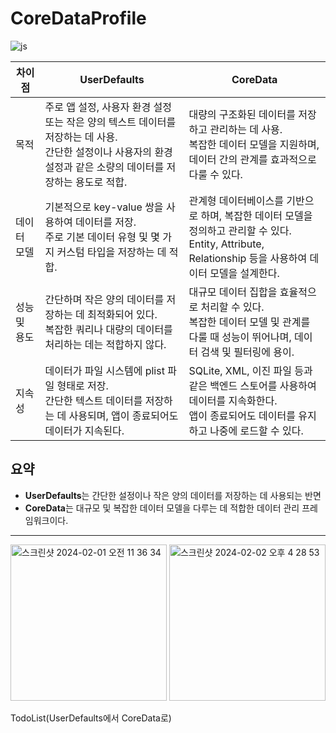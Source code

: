 # CoreDataProfile
![js](https://img.shields.io/badge/Swift-FA7343?style=for-the-badge&logo=swift&logoColor=white)



|차이점|UserDefaults|**CoreData**|
|------|---|---|
|목적|주로 앱 설정, 사용자 환경 설정 또는 작은 양의 텍스트 데이터를 저장하는 데 사용. <br/>간단한 설정이나 사용자의 환경 설정과 같은 소량의 데이터를 저장하는 용도로 적합.|대량의 구조화된 데이터를 저장하고 관리하는 데 사용. <br/>복잡한 데이터 모델을 지원하며, 데이터 간의 관계를 효과적으로 다룰 수 있다.|
|데이터 모델|기본적으로 key-value 쌍을 사용하여 데이터를 저장. <br/>주로 기본 데이터 유형 및 몇 가지 커스텀 타입을 저장하는 데 적합.|관계형 데이터베이스를 기반으로 하며, 복잡한 데이터 모델을 정의하고 관리할 수 있다.<br/> Entity, Attribute, Relationship 등을 사용하여 데이터 모델을 설계한다.|
|성능 및 용도|간단하며 작은 양의 데이터를 저장하는 데 최적화되어 있다.<br/> 복잡한 쿼리나 대량의 데이터를 처리하는 데는 적합하지 않다.|대규모 데이터 집합을 효율적으로 처리할 수 있다. <br/>복잡한 데이터 모델 및 관계를 다룰 때 성능이 뛰어나며, 데이터 검색 및 필터링에 용이.|
|지속성|데이터가 파일 시스템에 plist 파일 형태로 저장.<br/> 간단한 텍스트 데이터를 저장하는 데 사용되며, 앱이 종료되어도 데이터가 지속된다.|SQLite, XML, 이진 파일 등과 같은 백엔드 스토어를 사용하여 데이터를 지속화한다.<br/> 앱이 종료되어도 데이터를 유지하고 나중에 로드할 수 있다.|

## 요약
- **UserDefaults**는 간단한 설정이나 작은 양의 데이터를 저장하는 데 사용되는 반면
- **CoreData**는 대규모 및 복잡한 데이터 모델을 다루는 데 적합한 데이터 관리 프레임워크이다.
---

<img width="250" alt="스크린샷 2024-02-01 오전 11 36 34" src="https://github.com/JosephSeong/CoreDataProfile/assets/48307813/009ef953-35cb-4944-b6a3-c18ba4584c0e">

<img width="250" alt="스크린샷 2024-02-02 오후 4 28 53" src="https://github.com/JosephSeong/CoreDataProfile/assets/48307813/df84de8d-735b-4491-aafe-29b99bad27bf">




TodoList(UserDefaults에서 CoreData로)
